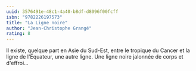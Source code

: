 ```yaml
---
uuid: 3576491e-48c1-4a40-b8df-d8096f00fcff
isbn: "9782226197573"
title: "La Ligne noire"
author: "Jean-Christophe Grangé"
rating: 8
---
```


Il existe, quelque part en Asie du Sud-Est, entre le tropique du Cancer et la ligne de l'Équateur, une autre ligne. Une ligne noire jalonnée de corps et d'effroi…
